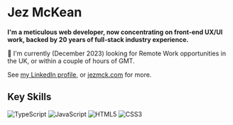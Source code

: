 <!--
**jezmck/jezmck** is a ✨ _special_ ✨ repository because its `README.md` (this file) appears on your GitHub profile.

Here are some ideas to get you started:

- 🔭 I’m currently working on ...
- 🌱 I’m currently learning ...
- 👯 I’m looking to collaborate on ...
- 🤔 I’m looking for help with ...
- 💬 Ask me about ...
- 📫 How to reach me: ...
- 😄 Pronouns: ...
- ⚡ Fun fact: ...
-->

# Jez McKean

**I'm a meticulous web developer, now concentrating on front-end UX/UI work, backed by 20 years of full-stack industry experience.**

👋 I'm currently (December 2023) looking for Remote Work opportunities in the UK, or within a couple of hours of GMT.

See [my LinkedIn profile](https://www.linkedin.com/in/jezmck), or [jezmck.com](https://blog.jezmck.com/) for more.


## Key Skills

![TypeScript](https://img.shields.io/badge/-TypeScript-000000?style=flat-square&logo=typescript)
![JavaScript](https://img.shields.io/badge/-JavaScript-000000?style=flat-square&logo=javascript)
![HTML5](https://img.shields.io/badge/-HTML5-000000?style=flat-square&logo=html5&logoColor=E34F26)
![CSS3](https://img.shields.io/badge/-CSS3-000000?style=flat-square&logo=css3&logoColor=1572B6)
